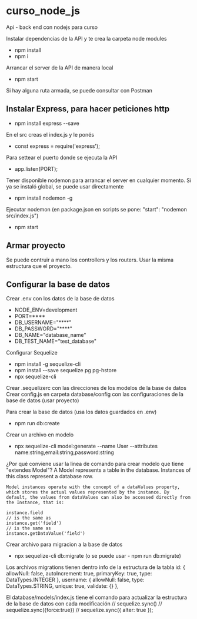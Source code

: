# curso_node_js
 Api - back end con nodejs para curso

Instalar dependencias de la API y te crea la carpeta node modules
- npm install
- npm i

Arrancar el server de la API de manera local
- npm start

Si hay alguna ruta armada, se puede consultar con Postman

## Instalar Express, para hacer peticiones http
- npm install express --save

En el src creas el index.js y le ponés
- const express = require('express');

Para settear el puerto donde se ejecuta la API
- app.listen(PORT);

Tener disponible nodemon para arrancar el server en cualquier momento. Si ya se instaló global, se puede usar directamente
- npm install nodemon -g

Ejecutar nodemon (en package.json en scripts se pone: "start": "nodemon src/index.js")
- npm start

## Armar proyecto
Se puede contruir a mano los controllers y los routers. Usar la misma estructura que el proyecto.

## Configurar la base de datos
Crear .env con los datos de la base de datos
- NODE_ENV=development
- PORT=****
- DB_USERNAME="****"
- DB_PASSWORD="****"
- DB_NAME="database_name"
- DB_TEST_NAME="test_database"

Configurar Sequelize
- npm install -g sequelize-cli
- npm install --save sequelize pg pg-hstore
- npx sequelize-cli

Crear .sequelizerc con las direcciones de los modelos de la base de datos
Crear config.js en carpeta database/config con las configuraciones de la base de datos (usar proyecto)

Para crear la base de datos (usa los datos guardados en .env)
- npm run db:create

Crear un archivo en modelo
- npx sequelize-cli model:generate --name User --attributes name:string,email:string,password:string

¿Por qué conviene usar la linea de comando para crear modelo que tiene "extendes Model"?
    A Model represents a table in the database. Instances of this class represent a database row.

    Model instances operate with the concept of a dataValues property, which stores the actual values represented by the instance. By default, the values from dataValues can also be accessed directly from the Instance, that is:

    instance.field
    // is the same as
    instance.get('field')
    // is the same as
    instance.getDataValue('field')





Crear archivo para migracion a la base de datos
- npx sequelize-cli db:migrate      (o se puede usar - npm run db:migrate)

Los archivos migrations tienen dentro info de la estructura de la tabla
    id: {
        allowNull: false,
        autoIncrement: true,
        primaryKey: true,
        type: DataTypes.INTEGER
    },
    username: {
        allowNull: false,
        type: DataTypes.STRING,
        unique: true,
        validate: {}
    },

El database/models/index.js tiene el comando para actualizar la estructura de la base de datos con cada modificación
    // sequelize.sync()
    // sequelize.sync({force:true})
    // sequelize.sync({ alter: true });


